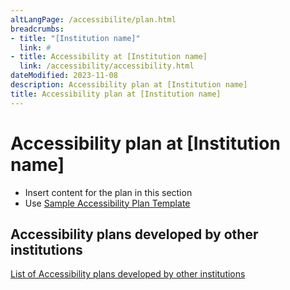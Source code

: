 ```yaml
---
altLangPage: /accessibilite/plan.html
breadcrumbs:
- title: "[Institution name]"
  link: #
- title: Accessibility at [Institution name]
  link: /accessibility/accessibility.html  
dateModified: 2023-11-08
description: Accessibility plan at [Institution name]
title: Accessibility plan at [Institution name]
---
```

<h1 property="name" id="wb-cont" dir="ltr">Accessibility plan at [Institution name]</h1>
<ul>
  <li>Insert content for the plan in this section</li>
  <li>Use <a href="https://www.canada.ca/en/employment-social-development/programs/accessible-canada-regulations-guidance/accessibility-plans/template.html">Sample Accessibility Plan Template</a></li>
</ul>
</p>
<h2>Accessibility plans developed by other institutions</h2>
<p><a href="https://open.canada.ca/en">List of Accessibility plans developed by other institutions</a></p>
